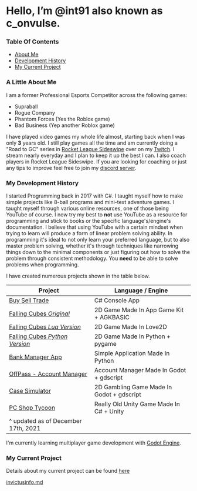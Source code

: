 # Hello, I’m @int91 also known as c_onvulse.

### Table Of Contents
- [About Me](https://github.com/int91#a-little-about-me)
- [Development History](https://github.com/int91#my-development-history)
- [My Current Project](https://github.com/int91#my-current-project)

### A Little About Me
I am a former Professional Esports Competitor across the following games:
- Supraball
- Rogue Company
- Phantom Forces (Yes the Roblox game)
- Bad Business (Yep another Roblox game)

I have played video games my whole life almost, starting back when I was only **3** years old.
I still play games all the time and am currently doing a "Road to GC" series in [Rocket League Sideswipe](https://sideswipe.rocketleague.com/) over on my [Twitch](https://www.twitch.tv/c_onvulse).
I stream nearly everyday and I plan to keep it up the best I can. I also coach players in Rocket League Sideswipe. If you are looking for coaching or just any tips to improve feel free to join my [discord server](https://discord.gg/fbgUBBVub6).


### My Development History

I started Programming back in 2017 with C#. I taught myself how to make simple projects like 8-ball programs and mini-text adventure games. 
I taught myself through various online resources, one of those being YouTube of course.
I now try my best to **not** use YouTube as a resource for programming and stick to books or the specific language's/engine's documentation.
I believe that using YouTube with a certain mindset when trying to learn will produce a form of linear problem solving ability.
In programming it's ideal to not only learn your preferred language, but to also master problem solving, whether it's through techniques like narrowing things down to the minimal
components or just figuring out how to solve the problem through consistent methodology. You **need** to be able to solve problems when programming.

I have created numerous projects shown in the table below.

| Project  | Language / Engine |
| ------------- | ------------- |
| [Buy Sell Trade](https://convulse.itch.io/bst-oldgame) | C# Console App |
| [Falling Cubes *Original*](https://convulse.itch.io/fallingcubesagk) | 2D Game Made In App Game Kit + AGKBASIC  |
| [Falling Cubes *Lua Version*](https://convulse.itch.io/fallingcubesle) | 2D Game Made In Love2D |
| [Falling Cubes *Python Version*](https://github.com/int91/FallingCubes-Python) | 2D Game Made In Python + pygame |
| [Bank Manager App](https://github.com/int91/BankManagerApp) | Simple Application Made In Python |
| [OffPass - Account Manager](https://convulse.itch.io/offpass) | Account Manager Made In Godot + gdscript |
| [Case Simulator](https://github.com/int91/case-simulator) | 2D Gambling Game Made In Godot + gdscript |
| [PC Shop Tycoon](https://github.com/int91/PcShopTycoon) | Really Old Unity Game Made In C# + Unity |
|^ updated as of December 17th, 2021 | |

I'm currently learning multiplayer game development with [Godot Engine](https://godotengine.org/).

### My Current Project

Details about my current project can be found [here](invictusinfo.md) 

[invictusinfo.md](invictusinfo.md)
